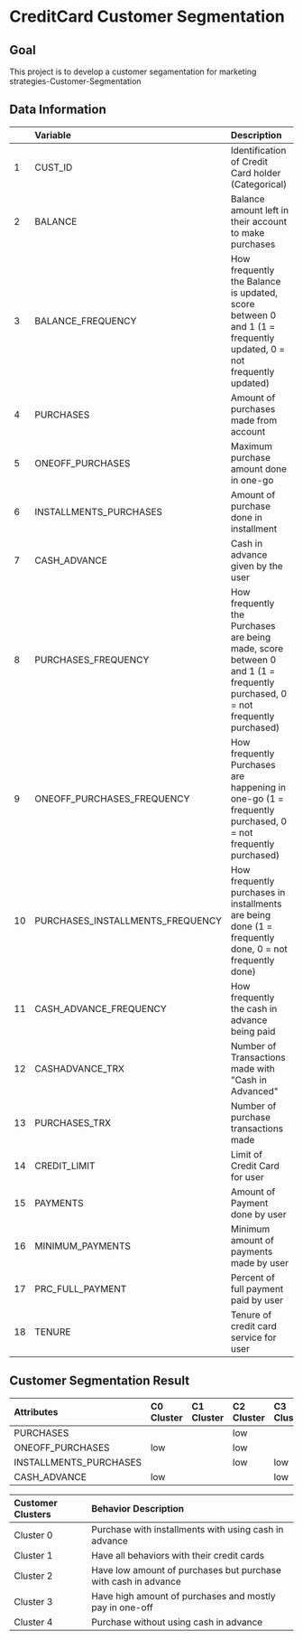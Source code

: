 # CreditCard Customer Segmentation
## Goal
This project is to develop a customer segamentation for marketing strategies-Customer-Segmentation
## Data Information
|| **Variable**    | **Description** |
|:---| :---        |    :---     |
|1| CUST_ID | Identification of Credit Card holder (Categorical) |
|2| BALANCE | Balance amount left in their account to make purchases |
|3| BALANCE_FREQUENCY | How frequently the Balance is updated, score between 0 and 1 (1 = frequently updated, 0 = not frequently updated) |
|4| PURCHASES | Amount of purchases made from account |
|5| ONEOFF_PURCHASES | Maximum purchase amount done in one-go |
|6| INSTALLMENTS_PURCHASES | Amount of purchase done in installment |
|7| CASH_ADVANCE | Cash in advance given by the user |
|8| PURCHASES_FREQUENCY | How frequently the Purchases are being made, score between 0 and 1 (1 = frequently purchased, 0 = not frequently purchased) |
|9| ONEOFF_PURCHASES_FREQUENCY | How frequently Purchases are happening in one-go (1 = frequently purchased, 0 = not frequently purchased) |
|10| PURCHASES_INSTALLMENTS_FREQUENCY | How frequently purchases in installments are being done (1 = frequently done, 0 = not frequently done) |
|11| CASH_ADVANCE_FREQUENCY | How frequently the cash in advance being paid |
|12| CASHADVANCE_TRX | Number of Transactions made with "Cash in Advanced" |
|13| PURCHASES_TRX | Number of purchase transactions made |
|14| CREDIT_LIMIT | Limit of Credit Card for user |
|15| PAYMENTS | Amount of Payment done by user | 
|16| MINIMUM_PAYMENTS | Minimum amount of payments made by user |
|17| PRC_FULL_PAYMENT | Percent of full payment paid by user |
|18| TENURE | Tenure of credit card service for user |

## Customer Segmentation Result
| **Attributes** | **C0 Cluster** | **C1 Cluster** | **C2 Cluster** | **C3 Cluster** | **C4 Cluster** |
|:---|:--- |:---|:---|:---|:---|
| PURCHASES |||low|||
| ONEOFF_PURCHASES |low||low|||
| INSTALLMENTS_PURCHASES |||low|low||
| CASH_ADVANCE |low|||low|low|

|**Customer Clusters**|**Behavior Description**|
|:---|:--- |
|Cluster 0|Purchase with installments with using cash in advance|
|Cluster 1|Have all behaviors with their credit cards|
|Cluster 2|Have low amount of purchases but purchase with cash in advance |
|Cluster 3|Have high amount of purchases and mostly pay in one-off|
|Cluster 4|Purchase without using cash in advance|
